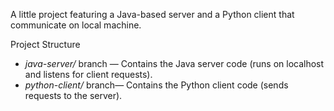 A little project featuring a Java-based server and a Python client that communicate on local machine.

Project Structure

- *java-server/* branch — Contains the Java server code (runs on localhost and listens for client requests).
- *python-client/* branch— Contains the Python client code (sends requests to the server).
